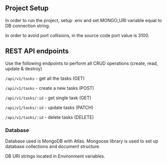 ## Project Setup

In order to run the project, setup .env and set MONGO_URI variable equal to DB connection string.

In order to avoid port collisions, in the source code port value is 3100.

## REST API endpoints

Use the following endpoints to perform all CRUD operations (create, read, update & destroy)

`/api/v1/tasks` - get all the tasks (GET)

`/api/v1/tasks` - create a new tasks (POST)

`/api/v1/tasks/:id` - get single task (GET)

`/api/v1/tasks/:id` - update tasks (PATCH)

`/api/v1/tasks/:id` - delete tasks (DELETE)

### Database

Database used is MongoDB with Atlas. Mongoose library is used to set up database collections and document structure.

DB URI strings located in Environment variables.
